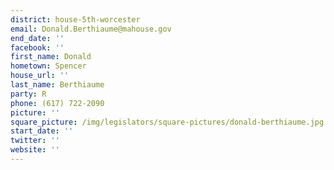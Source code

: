 ```yaml
---
district: house-5th-worcester
email: Donald.Berthiaume@mahouse.gov
end_date: ''
facebook: ''
first_name: Donald
hometown: Spencer
house_url: ''
last_name: Berthiaume
party: R
phone: (617) 722-2090
picture: ''
square_picture: /img/legislators/square-pictures/donald-berthiaume.jpg
start_date: ''
twitter: ''
website: ''
---
```

